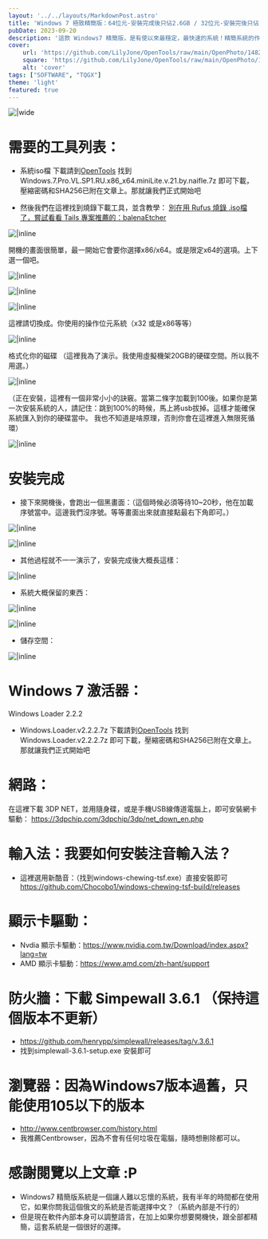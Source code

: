 ```yaml
---
layout: '../../layouts/MarkdownPost.astro'
title: 'Windows 7 極致精簡版：64位元-安裝完成後只佔2.6GB / 32位元-安裝完後只佔1.74 GB '
pubDate: 2023-09-20
description: '這款 Windows7 精簡版，是有使以來最穩定，最快速的系統！精簡系統的作者為 Naifle，我前前後後用了不少次，如果你需要一個Windows 7精簡版系統，又想要追求極致，我極度推薦使用它..... 不會後悔的:D '
cover:
    url: 'https://github.com/LilyJone/OpenTools/raw/main/OpenPhoto/1482818305_1eff6971e42e8b53932fc8901252248c__AIE.jpg'
    square: 'https://github.com/LilyJone/OpenTools/raw/main/OpenPhoto/1482818305_1eff6971e42e8b53932fc8901252248c__AIE.jpg'
    alt: 'cover'
tags: ["SOFTWARE", "TQGX"] 
theme: 'light'
featured: true
---
```


![|wide](https://github.com/LilyJone/OpenTools/raw/main/OpenPhoto/1482818305_1eff6971e42e8b53932fc8901252248c__AIE.jpg)

# 需要的工具列表：
- 系統iso檔 下載請到[OpenTools](https://github.com/tqgx/OpenTools/releases/tag/Windows7) 找到Windows.7.Pro.VL.SP1.RU.x86_x64.miniLite.v.21.by.naifle.7z 即可下載，壓縮密碼和SHA256已附在文章上。那就讓我們正式開始吧

- 然後我們在這裡找到燒錄下載工具，並含教學：
[別在用 Rufus 燒錄 .iso檔了，嘗試看看 Tails 專案推薦的：balenaEtcher](https://tqgx.github.io/posts/5/) 

![|inline](https://github.com/tqgx/tqgx/blob/main/TQGX/win3.png?raw=true)

 開機的畫面很簡單，最一開始它會要你選擇x86/x64。或是限定x64的選項。上下選一個吧。
 
![|inline](https://github.com/tqgx/tqgx/blob/main/TQGX/win4.png?raw=true)

![|inline](https://github.com/tqgx/tqgx/blob/main/TQGX/win5.png?raw=true)

![|inline](https://github.com/tqgx/tqgx/blob/main/TQGX/win6.png?raw=true)

 這裡請切換成。你使用的操作位元系統（x32 或是x86等等）
 
![|inline](https://github.com/tqgx/tqgx/blob/main/TQGX/win7.png?raw=true)
 
 格式化你的磁碟 （這裡我為了演示。我使用虛擬機架20GB的硬碟空間。所以我不用選。）
 
![|inline](https://github.com/tqgx/tqgx/blob/main/TQGX/win8.png?raw=true)

（正在安裝，這裡有一個非常小小的訣竅。當第二條字加載到100後。如果你是第一次安裝系統的人，請記住：跳到100%的時候，馬上將usb拔掉。這樣才能確保系統匯入到你的硬碟當中。 我也不知道是啥原理，否則你會在這裡進入無限死循環）

![|inline](https://github.com/tqgx/tqgx/blob/main/TQGX/win9.png?raw=true)


#  安裝完成
- 接下來開機後，會跑出一個黑畫面：（這個時候必須等待10~20秒，他在加載序號當中。這邊我們沒序號。等等畫面出來就直接點最右下角即可。）

![|inline](https://github.com/tqgx/tqgx/blob/main/TQGX/win10.png?raw=true)

![|inline](https://github.com/tqgx/tqgx/blob/main/TQGX/win11.png?raw=true)



- 其他過程就不一一演示了，安裝完成後大概長這樣：

![|inline](https://github.com/tqgx/tqgx/blob/main/TQGX/win1.png?raw=true)

- 系統大概保留的東西：


![|inline](https://github.com/tqgx/tqgx/blob/main/TQGX/win12.png?raw=true)

![|inline](https://github.com/tqgx/tqgx/blob/main/TQGX/win13.png?raw=true)

- 儲存空間：

![|inline](https://github.com/tqgx/tqgx/blob/main/TQGX/win2.png?raw=true)

# Windows 7 激活器：
Windows Loader 2.2.2
- Windows.Loader.v2.2.2.7z 下載請到[OpenTools](https://github.com/tqgx/OpenTools/releases/tag/Windows7) 找到Windows.Loader.v2.2.2.7z 即可下載，壓縮密碼和SHA256已附在文章上。那就讓我們正式開始吧

# 網路：
在這裡下載 3DP NET，並用隨身碟，或是手機USB線傳道電腦上，即可安裝網卡驅動：
https://3dpchip.com/3dpchip/3dp/net_down_en.php

# 輸入法：我要如何安裝注音輸入法？
- 這裡選用新酷音：（找到windows-chewing-tsf.exe）直接安裝即可
https://github.com/Chocobo1/windows-chewing-tsf-build/releases

# 顯示卡驅動：
- Nvdia 顯示卡驅動：https://www.nvidia.com.tw/Download/index.aspx?lang=tw
- AMD 顯示卡驅動：https://www.amd.com/zh-hant/support 

# 防火牆：下載 Simpewall 3.6.1 （保持這個版本不更新）
- https://github.com/henrypp/simplewall/releases/tag/v.3.6.1
- 找到simplewall-3.6.1-setup.exe 安裝即可

# 瀏覽器：因為Windows7版本過舊，只能使用105以下的版本
- http://www.centbrowser.com/history.html
- 我推薦Centbrowser，因為不會有任何垃圾在電腦，隨時想刪除都可以。 




#
# 感謝閱覽以上文章 :P 
- Windows7 精簡版系統是一個讓人難以忘懷的系統，我有半年的時間都在使用它，如果你問我這個俄文的系統是否能選擇中文？（系統內部是不行的）
- 但是現在軟件內部本身可以調整語言，在加上如果你想要開機快，跟全部都精簡，這套系統是一個很好的選擇。
